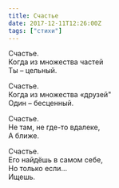 ```yaml
---
title: Счастье
date: 2017-12-11T12:26:00Z
tags: ["стихи"]
---
```


Счастье.  
Когда из множества частей  
Ты – цельный.

Счастье.  
Когда из множества «друзей"  
Один – бесценный.

Счастье.  
Не там, не где-то вдалеке,  
А ближе.

Счастье.  
Его найдёшь в самом себе,  
Но только если…  
Ищешь.  
